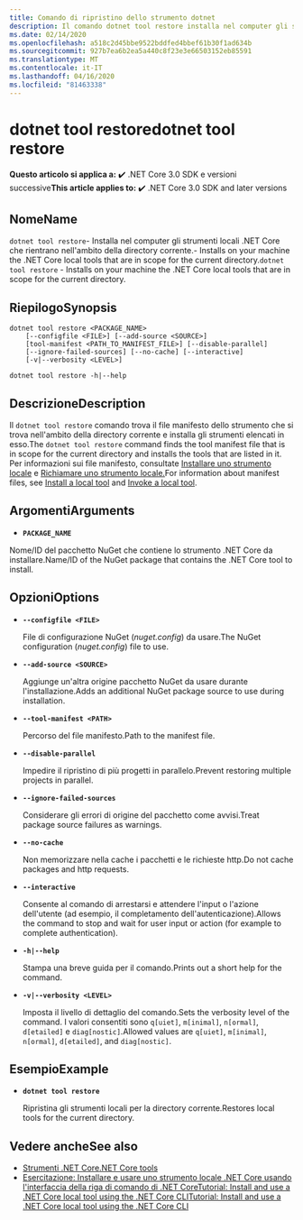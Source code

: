 ```yaml
---
title: Comando di ripristino dello strumento dotnet
description: Il comando dotnet tool restore installa nel computer gli strumenti locali .NET Core che rientrano nell'ambito della directory corrente.
ms.date: 02/14/2020
ms.openlocfilehash: a518c2d45bbe9522bddfed4bbef61b30f1ad634b
ms.sourcegitcommit: 927b7ea6b2ea5a440c8f23e3e66503152eb85591
ms.translationtype: MT
ms.contentlocale: it-IT
ms.lasthandoff: 04/16/2020
ms.locfileid: "81463338"
---
```

# <a name="dotnet-tool-restore"></a><span data-ttu-id="4014c-103">dotnet tool restore</span><span class="sxs-lookup"><span data-stu-id="4014c-103">dotnet tool restore</span></span>

<span data-ttu-id="4014c-104">**Questo articolo si applica a:** ✔️ .NET Core 3.0 SDK e versioni successive</span><span class="sxs-lookup"><span data-stu-id="4014c-104">**This article applies to:** ✔️ .NET Core 3.0 SDK and later versions</span></span>

## <a name="name"></a><span data-ttu-id="4014c-105">Nome</span><span class="sxs-lookup"><span data-stu-id="4014c-105">Name</span></span>

<span data-ttu-id="4014c-106">`dotnet tool restore`- Installa nel computer gli strumenti locali .NET Core che rientrano nell'ambito della directory corrente.- Installs on your machine the .NET Core local tools that are in scope for the current directory.</span><span class="sxs-lookup"><span data-stu-id="4014c-106">`dotnet tool restore` - Installs on your machine the .NET Core local tools that are in scope for the current directory.</span></span>

## <a name="synopsis"></a><span data-ttu-id="4014c-107">Riepilogo</span><span class="sxs-lookup"><span data-stu-id="4014c-107">Synopsis</span></span>

```dotnetcli
dotnet tool restore <PACKAGE_NAME>
    [--configfile <FILE>] [--add-source <SOURCE>]
    [tool-manifest <PATH_TO_MANIFEST_FILE>] [--disable-parallel]
    [--ignore-failed-sources] [--no-cache] [--interactive]
    [-v|--verbosity <LEVEL>]

dotnet tool restore -h|--help
```

## <a name="description"></a><span data-ttu-id="4014c-108">Descrizione</span><span class="sxs-lookup"><span data-stu-id="4014c-108">Description</span></span>

<span data-ttu-id="4014c-109">Il `dotnet tool restore` comando trova il file manifesto dello strumento che si trova nell'ambito della directory corrente e installa gli strumenti elencati in esso.</span><span class="sxs-lookup"><span data-stu-id="4014c-109">The `dotnet tool restore` command finds the tool manifest file that is in scope for the current directory and installs the tools that are listed in it.</span></span> <span data-ttu-id="4014c-110">Per informazioni sui file manifesto, consultate [Installare uno strumento locale](global-tools.md#install-a-local-tool) e [Richiamare uno strumento locale.](global-tools.md#invoke-a-local-tool)</span><span class="sxs-lookup"><span data-stu-id="4014c-110">For information about manifest files, see [Install a local tool](global-tools.md#install-a-local-tool) and [Invoke a local tool](global-tools.md#invoke-a-local-tool).</span></span>

## <a name="arguments"></a><span data-ttu-id="4014c-111">Argomenti</span><span class="sxs-lookup"><span data-stu-id="4014c-111">Arguments</span></span>

- **`PACKAGE_NAME`**

<span data-ttu-id="4014c-112">Nome/ID del pacchetto NuGet che contiene lo strumento .NET Core da installare.</span><span class="sxs-lookup"><span data-stu-id="4014c-112">Name/ID of the NuGet package that contains the .NET Core tool to install.</span></span>

## <a name="options"></a><span data-ttu-id="4014c-113">Opzioni</span><span class="sxs-lookup"><span data-stu-id="4014c-113">Options</span></span>

- **`--configfile <FILE>`**

  <span data-ttu-id="4014c-114">File di configurazione NuGet (*nuget.config*) da usare.</span><span class="sxs-lookup"><span data-stu-id="4014c-114">The NuGet configuration (*nuget.config*) file to use.</span></span>

- **`--add-source <SOURCE>`**

  <span data-ttu-id="4014c-115">Aggiunge un'altra origine pacchetto NuGet da usare durante l'installazione.</span><span class="sxs-lookup"><span data-stu-id="4014c-115">Adds an additional NuGet package source to use during installation.</span></span>

- **`--tool-manifest <PATH>`**

  <span data-ttu-id="4014c-116">Percorso del file manifesto.</span><span class="sxs-lookup"><span data-stu-id="4014c-116">Path to the manifest file.</span></span>

- **`--disable-parallel`**

  <span data-ttu-id="4014c-117">Impedire il ripristino di più progetti in parallelo.</span><span class="sxs-lookup"><span data-stu-id="4014c-117">Prevent restoring multiple projects in parallel.</span></span>

- **`--ignore-failed-sources`**

  <span data-ttu-id="4014c-118">Considerare gli errori di origine del pacchetto come avvisi.</span><span class="sxs-lookup"><span data-stu-id="4014c-118">Treat package source failures as warnings.</span></span>

- **`--no-cache`**

  <span data-ttu-id="4014c-119">Non memorizzare nella cache i pacchetti e le richieste http.</span><span class="sxs-lookup"><span data-stu-id="4014c-119">Do not cache packages and http requests.</span></span>

- **`--interactive`**

  <span data-ttu-id="4014c-120">Consente al comando di arrestarsi e attendere l'input o l'azione dell'utente (ad esempio, il completamento dell'autenticazione).</span><span class="sxs-lookup"><span data-stu-id="4014c-120">Allows the command to stop and wait for user input or action (for example to complete authentication).</span></span>

- **`-h|--help`**

  <span data-ttu-id="4014c-121">Stampa una breve guida per il comando.</span><span class="sxs-lookup"><span data-stu-id="4014c-121">Prints out a short help for the command.</span></span>

- **`-v|--verbosity <LEVEL>`**

  <span data-ttu-id="4014c-122">Imposta il livello di dettaglio del comando.</span><span class="sxs-lookup"><span data-stu-id="4014c-122">Sets the verbosity level of the command.</span></span> <span data-ttu-id="4014c-123">I valori consentiti sono `q[uiet]`, `m[inimal]`, `n[ormal]`, `d[etailed]` e `diag[nostic]`.</span><span class="sxs-lookup"><span data-stu-id="4014c-123">Allowed values are `q[uiet]`, `m[inimal]`, `n[ormal]`, `d[etailed]`, and `diag[nostic]`.</span></span>

## <a name="example"></a><span data-ttu-id="4014c-124">Esempio</span><span class="sxs-lookup"><span data-stu-id="4014c-124">Example</span></span>

- **`dotnet tool restore`**

  <span data-ttu-id="4014c-125">Ripristina gli strumenti locali per la directory corrente.</span><span class="sxs-lookup"><span data-stu-id="4014c-125">Restores local tools for the current directory.</span></span>

## <a name="see-also"></a><span data-ttu-id="4014c-126">Vedere anche</span><span class="sxs-lookup"><span data-stu-id="4014c-126">See also</span></span>

- [<span data-ttu-id="4014c-127">Strumenti .NET Core</span><span class="sxs-lookup"><span data-stu-id="4014c-127">.NET Core tools</span></span>](global-tools.md)
- [<span data-ttu-id="4014c-128">Esercitazione: Installare e usare uno strumento locale .NET Core usando l'interfaccia della riga di comando di .NET CoreTutorial: Install and use a .NET Core local tool using the .NET Core CLI</span><span class="sxs-lookup"><span data-stu-id="4014c-128">Tutorial: Install and use a .NET Core local tool using the .NET Core CLI</span></span>](local-tools-how-to-use.md)
